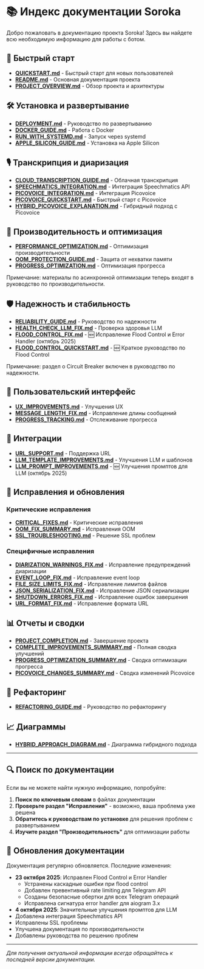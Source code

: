 # 📚 Индекс документации Soroka

Добро пожаловать в документацию проекта Soroka! Здесь вы найдете всю необходимую информацию для работы с ботом.

## 🚀 Быстрый старт

- **[QUICKSTART.md](QUICKSTART.md)** - Быстрый старт для новых пользователей
- **[README.md](README.md)** - Основная документация проекта
- **[PROJECT_OVERVIEW.md](PROJECT_OVERVIEW.md)** - Обзор проекта и архитектуры

## 🛠 Установка и развертывание

- **[DEPLOYMENT.md](DEPLOYMENT.md)** - Руководство по развертыванию
- **[DOCKER_GUIDE.md](DOCKER_GUIDE.md)** - Работа с Docker
- **[RUN_WITH_SYSTEMD.md](RUN_WITH_SYSTEMD.md)** - Запуск через systemd
- **[APPLE_SILICON_GUIDE.md](APPLE_SILICON_GUIDE.md)** - Установка на Apple Silicon

## 🎙 Транскрипция и диаризация

- **[CLOUD_TRANSCRIPTION_GUIDE.md](CLOUD_TRANSCRIPTION_GUIDE.md)** - Облачная транскрипция
- **[SPEECHMATICS_INTEGRATION.md](SPEECHMATICS_INTEGRATION.md)** - Интеграция Speechmatics API
- **[PICOVOICE_INTEGRATION.md](PICOVOICE_INTEGRATION.md)** - Интеграция Picovoice
- **[PICOVOICE_QUICKSTART.md](PICOVOICE_QUICKSTART.md)** - Быстрый старт с Picovoice
- **[HYBRID_PICOVOICE_EXPLANATION.md](HYBRID_PICOVOICE_EXPLANATION.md)** - Гибридный подход с Picovoice

## 🔧 Производительность и оптимизация

- **[PERFORMANCE_OPTIMIZATION.md](PERFORMANCE_OPTIMIZATION.md)** - Оптимизация производительности
- **[OOM_PROTECTION_GUIDE.md](OOM_PROTECTION_GUIDE.md)** - Защита от нехватки памяти
- **[PROGRESS_OPTIMIZATION.md](PROGRESS_OPTIMIZATION.md)** - Оптимизация прогресса
  
Примечание: материалы по асинхронной оптимизации теперь входят в руководство по производительности.

## 🛡 Надежность и стабильность

- **[RELIABILITY_GUIDE.md](RELIABILITY_GUIDE.md)** - Руководство по надежности
- **[HEALTH_CHECK_LLM_FIX.md](HEALTH_CHECK_LLM_FIX.md)** - Проверка здоровья LLM
- **[FLOOD_CONTROL_FIX.md](FLOOD_CONTROL_FIX.md)** - 🆕 Исправление Flood Control и Error Handler (октябрь 2025)
- **[FLOOD_CONTROL_QUICKSTART.md](FLOOD_CONTROL_QUICKSTART.md)** - 🆕 Краткое руководство по Flood Control
  
Примечание: раздел о Circuit Breaker включен в руководство по надежности.

## 🎨 Пользовательский интерфейс

- **[UX_IMPROVEMENTS.md](UX_IMPROVEMENTS.md)** - Улучшения UX
- **[MESSAGE_LENGTH_FIX.md](MESSAGE_LENGTH_FIX.md)** - Исправление длины сообщений
- **[PROGRESS_TRACKING.md](PROGRESS_TRACKING.md)** - Отслеживание прогресса

## 🔗 Интеграции

- **[URL_SUPPORT.md](URL_SUPPORT.md)** - Поддержка URL
- **[LLM_TEMPLATE_IMPROVEMENTS.md](LLM_TEMPLATE_IMPROVEMENTS.md)** - Улучшения LLM и шаблонов
- **[LLM_PROMPT_IMPROVEMENTS.md](LLM_PROMPT_IMPROVEMENTS.md)** - 🆕 Улучшения промптов для LLM (октябрь 2025)

## 🐛 Исправления и обновления

### Критические исправления
- **[CRITICAL_FIXES.md](CRITICAL_FIXES.md)** - Критические исправления
- **[OOM_FIX_SUMMARY.md](OOM_FIX_SUMMARY.md)** - Исправления OOM
- **[SSL_TROUBLESHOOTING.md](SSL_TROUBLESHOOTING.md)** - Решение SSL проблем

### Специфичные исправления
- **[DIARIZATION_WARNINGS_FIX.md](DIARIZATION_WARNINGS_FIX.md)** - Исправление предупреждений диаризации
- **[EVENT_LOOP_FIX.md](EVENT_LOOP_FIX.md)** - Исправление event loop
- **[FILE_SIZE_LIMITS_FIX.md](FILE_SIZE_LIMITS_FIX.md)** - Исправление лимитов файлов
- **[JSON_SERIALIZATION_FIX.md](JSON_SERIALIZATION_FIX.md)** - Исправление JSON сериализации
- **[SHUTDOWN_ERRORS_FIX.md](SHUTDOWN_ERRORS_FIX.md)** - Исправление ошибок завершения
- **[URL_FORMAT_FIX.md](URL_FORMAT_FIX.md)** - Исправление формата URL

## 📊 Отчеты и сводки

- **[PROJECT_COMPLETION.md](PROJECT_COMPLETION.md)** - Завершение проекта
- **[COMPLETE_IMPROVEMENTS_SUMMARY.md](COMPLETE_IMPROVEMENTS_SUMMARY.md)** - Полная сводка улучшений
- **[PROGRESS_OPTIMIZATION_SUMMARY.md](PROGRESS_OPTIMIZATION_SUMMARY.md)** - Сводка оптимизации прогресса
- **[PICOVOICE_CHANGES_SUMMARY.md](PICOVOICE_CHANGES_SUMMARY.md)** - Сводка изменений Picovoice

## 🔄 Рефакторинг

- **[REFACTORING_GUIDE.md](REFACTORING_GUIDE.md)** - Руководство по рефакторингу

## 📈 Диаграммы

- **[HYBRID_APPROACH_DIAGRAM.md](HYBRID_APPROACH_DIAGRAM.md)** - Диаграмма гибридного подхода

---

## 🔍 Поиск по документации

Если вы не можете найти нужную информацию, попробуйте:

1. **Поиск по ключевым словам** в файлах документации
2. **Проверьте раздел "Исправления"** - возможно, ваша проблема уже решена
3. **Обратитесь к руководствам по установке** для решения проблем с развертыванием
4. **Изучите раздел "Производительность"** для оптимизации работы

## 📝 Обновления документации

Документация регулярно обновляется. Последние изменения:
- **23 октября 2025**: Исправлен Flood Control и Error Handler
  - Устранены каскадные ошибки при flood control
  - Добавлен превентивный rate limiting для Telegram API
  - Созданы безопасные обертки для всех Telegram операций
  - Исправлена сигнатура error handler для aiogram 3.x
- **4 октября 2025**: Значительные улучшения промптов для LLM
- Добавлена интеграция Speechmatics API
- Исправлены SSL проблемы
- Улучшена документация по производительности
- Добавлены руководства по решению проблем

---

*Для получения актуальной информации всегда обращайтесь к последней версии документации.*
